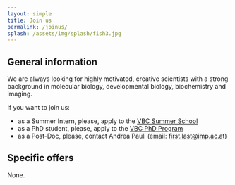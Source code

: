 ```yaml
---
layout: simple
title: Join us
permalink: /joinus/
splash: /assets/img/splash/fish3.jpg
---
```


## General information

We are always looking for highly motivated, creative scientists with a strong
background in molecular biology, developmental biology, biochemistry and
imaging.

If you want to join us:

* as a Summer Intern, please, apply to the [VBC Summer School](http://www.vbcsummerschool.at/)
* as a PhD student, please, apply to the [VBC PhD Program](http://www.vbcphdprogramme.at/)
* as a Post-Doc, please, contact Andrea Pauli (email: first.last@imp.ac.at)

## Specific offers

None.


